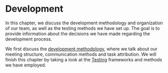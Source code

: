 # Development

In this chapter, we discuss the development methodology and   organization of our team, as well as the testing methods we have set up. The goal is to provide information about the decisions we have made regarding the development process.

We first discuss the [development methodology](./methodology.md), where we talk about our meeting structure, communication methods and task attribution. We will finish this chapter by taking a look at the [Testing](./testing.md) frameworks and methods we have employed.
